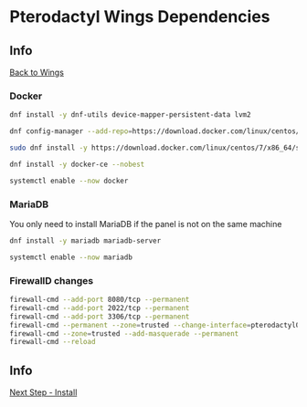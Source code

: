 # Pterodactyl Wings Dependencies

## Info

[Back to Wings](/Pterodactyl/2%20-%20Wings)

### Docker

```sh
dnf install -y dnf-utils device-mapper-persistent-data lvm2

dnf config-manager --add-repo=https://download.docker.com/linux/centos/docker-ce.repo

sudo dnf install -y https://download.docker.com/linux/centos/7/x86_64/stable/Packages/containerd.io-1.2.10-3.2.el7.x86_64.rpm

dnf install -y docker-ce --nobest

systemctl enable --now docker
```

### MariaDB

You only need to install MariaDB if the panel is not on the same machine

```sh
dnf install -y mariadb mariadb-server

systemctl enable --now mariadb
```

### FirewallD changes

```sh
firewall-cmd --add-port 8080/tcp --permanent
firewall-cmd --add-port 2022/tcp --permanent
firewall-cmd --add-port 3306/tcp --permanent
firewall-cmd --permanent --zone=trusted --change-interface=pterodactyl0
firewall-cmd --zone=trusted --add-masquerade --permanent
firewall-cmd --reload
```

## Info

[Next Step - Install](/Pterodactyl/2%20-%20Wings/3%20-%20Install.md)
